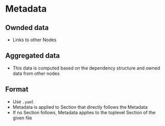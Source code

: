 # Metadata

## Ownded data

* Links to other Nodes

## Aggregated data

* This data is computed based on the dependency structure and owned data from other nodes

## Format

* Use `.yaml`
* Metadata is applied to Section that directly follows the Metadata
* If no Section follows, Metadata applies to the toplevel Section of the given file